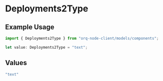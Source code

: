 # Deployments2Type

## Example Usage

```typescript
import { Deployments2Type } from "orq-node-client/models/components";

let value: Deployments2Type = "text";
```

## Values

```typescript
"text"
```
